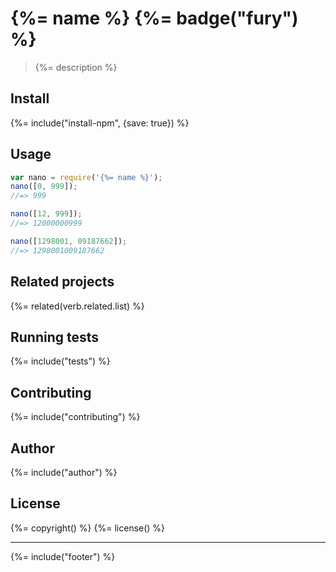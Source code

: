 # {%= name %} {%= badge("fury") %}

> {%= description %}

## Install
{%= include("install-npm", {save: true}) %}

## Usage

```js
var nano = require('{%= name %}');
nano([0, 999]);
//=> 999

nano([12, 999]);
//=> 12000000999

nano([1298001, 09187662]);
//=> 1298001009187662
```

## Related projects
{%= related(verb.related.list) %}  

## Running tests
{%= include("tests") %}

## Contributing
{%= include("contributing") %}

## Author
{%= include("author") %}

## License
{%= copyright() %}
{%= license() %}

***

{%= include("footer") %}
